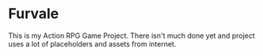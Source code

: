 # Furvale
This is my Action RPG Game Project.
There isn't much done yet and project uses a lot of placeholders and assets from internet.
